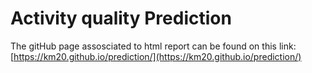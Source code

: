 # Activity quality Prediction
The gitHub page assosciated to html report can be found on this link:
[https://km20.github.io/prediction/](https://km20.github.io/prediction/)

